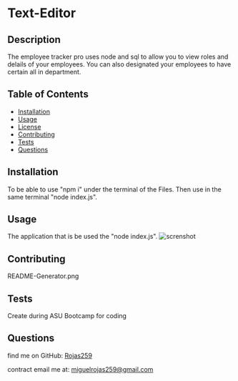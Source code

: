 # Text-Editor
## Description
The employee tracker pro uses node and sql to allow you to view roles and delails of your employees. You can also designated your employees to have certain all in department.

## Table of Contents
  - [Installation](#installation)
  - [Usage](#usage)
  - [License](#license)
  - [Contributing](#contributing)
  - [Tests](#tests)
  - [Questions](#questions)
  
  ## Installation
  To be able to use "npm i" under the terminal of the Files. Then use in the same terminal "node index.js".
  
  ## Usage
  The application that is be used the "node index.js".
  ![screnshot]()
  
  ## Contributing
  README-Generator.png
  
  ## Tests
  Create during ASU Bootcamp for coding 
  
  ## Questions
  find me on GitHub: [Rojas259](https://github.com/Rojas259)

  contract email me at: [miguelrojas259@gmail.com](mailto:miguelrojas259@gmail.com)
